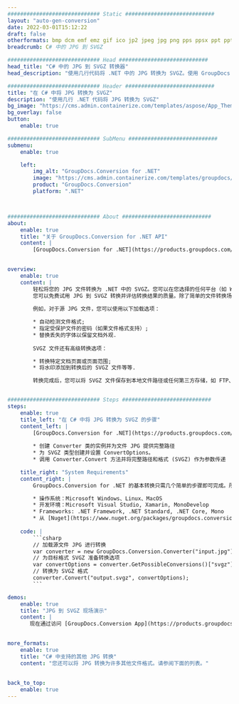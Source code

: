 ```yaml
---
############################# Static ############################
layout: "auto-gen-conversion"
date: 2022-03-01T15:12:22
draft: false
otherformats: bmp dcm emf emz gif ico jp2 jpeg jpg png pps ppsx ppt pptx psb psd svg svgz tga tif tiff webp wmf wmz
breadcrumb: C# 中的 JPG 到 SVGZ

############################# Head ############################
head_title: "C# 中的 JPG 到 SVGZ 转换器"
head_description: "使用几行代码将 .NET 中的 JPG 转换为 SVGZ。使用 GroupDocs 文档转换 API 转换 160 多种文件格式。"

############################# Header ############################
title: "在 C# 中将 JPG 转换为 SVGZ"
description: "使用几行 .NET 代码将 JPG 转换为 SVGZ"
bg_image: "https://cms.admin.containerize.com/templates/aspose/App_Themes/V3/images/bg/header1.png"
bg_overlay: false
button:
    enable: true

############################# SubMenu ############################
submenu:
    enable: true

    left:
        img_alt: "GroupDocs.Conversion for .NET"
        image: "https://cms.admin.containerize.com/templates/groupdocs/images/product-logos/90x90-noborder/groupdocs-conversion-net.png"
        product: "GroupDocs.Conversion"
        platform: ".NET"



############################# About ############################
about:
    enable: true
    title: "关于 GroupDocs.Conversion for .NET API"
    content: |
        [GroupDocs.Conversion for .NET](https://products.groupdocs.com/conversion/net/)可用于转换Microsoft Word、Excel、PowerPoint、PDF、Visio等格式。 GroupDocs.Conversion 是一个独立的 API，适用于需要高性能的后端和内部系统。它不依赖于任何软件，例如 Microsoft 或 Open Office。
    

overview:
    enable: true
    content: |
        轻松将您的 JPG 文件转换为 .NET 中的 SVGZ。您可以在您选择的任何平台（如 Windows、Linux、macOS）中仅使用几行 C# 代码行。
        您可以免费试用 JPG 到 SVGZ 转换并评估转换结果的质量。除了简单的文件转换场景，您还可以尝试更高级的选项来加载源 JPG 文件和保存输出 SVGZ 结果。 
        
        例如，对于源 JPG 文件，您可以使用以下加载选项：

        * 自动检测文件格式;
        * 指定受保护文件的密码（如果文件格式支持）;
        * 替换丢失的字体以保留文档外观.
        
        SVGZ 文件还有高级转换选项：

        * 转换特定文档页面或页面范围;
        * 将水印添加到转换后的 SVGZ 文件等等.

        转换完成后，您可以将 SVGZ 文件保存到本地文件路径或任何第三方存储，如 FTP、Amazon S3、Google Drive、Dropbox 等。请注意 - 将 JPG 转换为 SVGZ 无需安装任何额外的软件 - 如 MS Office、Open Office、Adobe Acrobat Reader 等。


############################# Steps ############################
steps:
    enable: true
    title_left: "在 C# 中将 JPG 转换为 SVGZ 的步骤"
    content_left: |
        [GroupDocs.Conversion for .NET](https://products.groupdocs.com/conversion/net/) 让开发人员只需几行代码即可轻松地将 JPG 文件转换为 SVGZ。
        
        * 创建 Converter 类的实例并为文件 JPG 提供完整路径
        * 为 SVGZ 类型创建并设置 ConvertOptions。
        * 调用 Converter.Convert 方法并将完整路径和格式 (SVGZ) 作为参数传递

    title_right: "System Requirements"
    content_right: |
        GroupDocs.Conversion for .NET 的基本转换只需几个简单的步骤即可完成。所有主要平台和操作系统都支持我们的 API。在执行以下代码之前，请确保您的系统上安装了以下先决条件。

        * 操作系统：Microsoft Windows、Linux、MacOS
        * 开发环境：Microsoft Visual Studio, Xamarin, MonoDevelop
        * Frameworks: .NET Framework, .NET Standard, .NET Core, Mono
        * 从 [Nuget](https://www.nuget.org/packages/groupdocs.conversion) 获取最新的 GroupDocs.Conversion for .NET
         
    code: |
        ```csharp    
        // 加载源文件 JPG 进行转换
        var converter = new GroupDocs.Conversion.Converter("input.jpg");
        // 为目标格式 SVGZ 准备转换选项
        var convertOptions = converter.GetPossibleConversions()["svgz"].ConvertOptions;
        // 转换为 SVGZ 格式
        converter.Convert("output.svgz", convertOptions);
        ```

demos:
    enable: true
    title: "JPG 到 SVGZ 现场演示"
    content: |
       现在通过访问 [GroupDocs.Conversion App](https://products.groupdocs.app/conversion/family) 网站将 JPG 转换为 SVGZ。在线演示具有以下优点
          

more_formats:
    enable: true
    title: "C# 中支持的其他 JPG 转换"
    content: "您还可以将 JPG 转换为许多其他文件格式。请参阅下面的列表。"
       
       
back_to_top:
    enable: true
---
```


